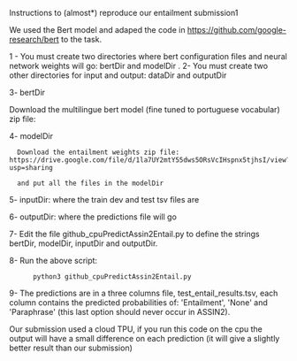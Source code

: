 Instructions to (almost*) reproduce our entailment submission1

We used the Bert model and adaped the code in https://github.com/google-research/bert to the task.

1 - You must create two directories where bert configuration files and neural network weights will go: bertDir and modelDir . 2- You must create two other directories for input and output: dataDir and outputDir

3- bertDir 

Download the multilingue bert model (fine tuned to portuguese vocabular) zip file:

4-  modelDir

      Download the entailment weights zip file: https://drive.google.com/file/d/1la7UY2mtY55dws5ORsVcIHspnx5tjhsI/view?usp=sharing 
      
      and put all the files in the modelDir
 5- inputDir: where the train dev and test tsv files are
 
 6- outputDir: where the predictions file  will go 
 
 7- Edit the file github_cpuPredictAssin2Entail.py to define the strings bertDir, modelDir, inputDir and outputDir.

 8- Run the above script: 
 
          python3 github_cpuPredictAssin2Entail.py
 
 9- The predictions are in a three columns file, test_entail_results.tsv, each column contains the predicted probabilities of: 'Entailment', 'None' and 'Paraphrase' (this last option should never occur in ASSIN2).  
 
 
Our submission used a cloud TPU, if you run this code on the cpu the output will have a small difference on each prediction (it will give a slightly better result than our submission)
